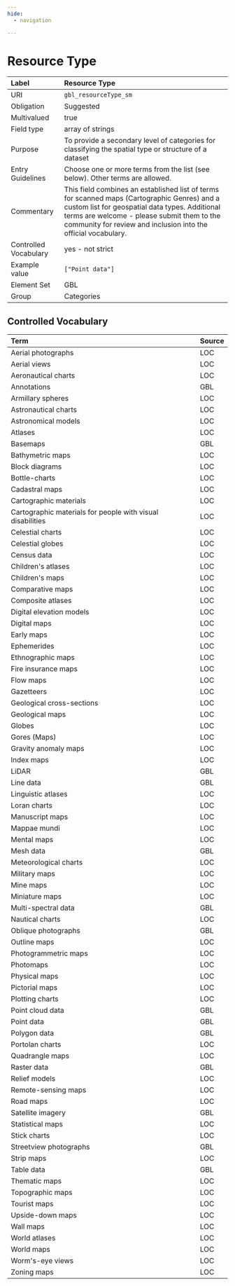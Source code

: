 ```yaml
---
hide:
  - navigation

---
```


# Resource Type

| Label                 | Resource Type           |
|:----------------------|:------------------------|
| URI                   | `gbl_resourceType_sm`   |
| Obligation            | Suggested             |
| Multivalued           | true                    |
| Field type            | array of strings        |
| Purpose               | To provide a secondary level of categories for classifying the spatial type or structure of a dataset |
| Entry Guidelines      | Choose one or more terms from the list (see below).  Other terms are allowed. |
| Commentary            | This field combines an established list of terms for scanned maps (Cartographic Genres) and a custom list for geospatial data types. Additional terms are welcome - please submit them to the community for review and inclusion into the official vocabulary. |
| Controlled Vocabulary | yes - not strict        |
| Example value         | `["Point data"]`        |
| Element Set           | GBL                     |
| Group                 | Categories              |

## Controlled Vocabulary

| Term                                                       | Source |
| :--------------------------------------------------------- | :----- |
| Aerial photographs                                         | LOC    |
| Aerial views                                               | LOC    |
| Aeronautical charts                                        | LOC    |
| Annotations                                                | GBL    |
| Armillary spheres                                          | LOC    |
| Astronautical charts                                       | LOC    |
| Astronomical models                                        | LOC    |
| Atlases                                                    | LOC    |
| Basemaps                                                   | GBL    |
| Bathymetric maps                                           | LOC    |
| Block diagrams                                             | LOC    |
| Bottle-charts                                              | LOC    |
| Cadastral maps                                             | LOC    |
| Cartographic materials                                     | LOC    |
| Cartographic materials for people with visual disabilities | LOC    |
| Celestial charts                                           | LOC    |
| Celestial globes                                           | LOC    |
| Census data                                                | LOC    |
| Children's atlases                                         | LOC    |
| Children's maps                                            | LOC    |
| Comparative maps                                           | LOC    |
| Composite atlases                                          | LOC    |
| Digital elevation models                                   | LOC    |
| Digital maps                                               | LOC    |
| Early maps                                                 | LOC    |
| Ephemerides                                                | LOC    |
| Ethnographic maps                                          | LOC    |
| Fire insurance maps                                        | LOC    |
| Flow maps                                                  | LOC    |
| Gazetteers                                                 | LOC    |
| Geological cross-sections                                  | LOC    |
| Geological maps                                            | LOC    |
| Globes                                                     | LOC    |
| Gores (Maps)                                               | LOC    |
| Gravity anomaly maps                                       | LOC    |
| Index maps                                                 | LOC    |
| LiDAR                                                      | GBL    |
| Line data                                                  | GBL    |
| Linguistic atlases                                         | LOC    |
| Loran charts                                               | LOC    |
| Manuscript maps                                            | LOC    |
| Mappae mundi                                               | LOC    |
| Mental maps                                                | LOC    |
| Mesh data                                                  | GBL    |
| Meteorological charts                                      | LOC    |
| Military maps                                              | LOC    |
| Mine maps                                                  | LOC    |
| Miniature maps                                             | LOC    |
| Multi-spectral data                                        | GBL    |
| Nautical charts                                            | LOC    |
| Oblique photographs                                        | GBL    |
| Outline maps                                               | LOC    |
| Photogrammetric maps                                       | LOC    |
| Photomaps                                                  | LOC    |
| Physical maps                                              | LOC    |
| Pictorial maps                                             | LOC    |
| Plotting charts                                            | LOC    |
| Point cloud data                                           | GBL    |
| Point data                                                 | GBL    |
| Polygon data                                               | GBL    |
| Portolan charts                                            | LOC    |
| Quadrangle maps                                            | LOC    |
| Raster data                                                | GBL    |
| Relief models                                              | LOC    |
| Remote-sensing maps                                        | LOC    |
| Road maps                                                  | LOC    |
| Satellite imagery                                          | GBL    |
| Statistical maps                                           | LOC    |
| Stick charts                                               | LOC    |
| Streetview photographs                                     | GBL    |
| Strip maps                                                 | LOC    |
| Table data                                                 | GBL    |
| Thematic maps                                              | LOC    |
| Topographic maps                                           | LOC    |
| Tourist maps                                               | LOC    |
| Upside-down maps                                           | LOC    |
| Wall maps                                                  | LOC    |
| World atlases                                              | LOC    |
| World maps                                                 | LOC    |
| Worm's-eye views                                           | LOC    |
| Zoning maps                                                | LOC    |
